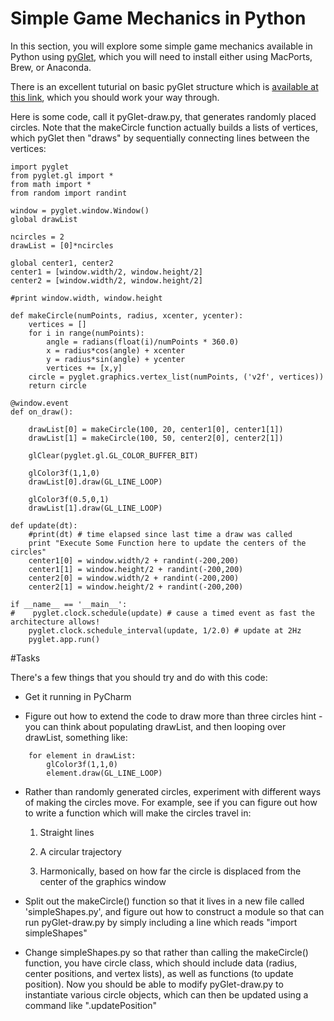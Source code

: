 # Simple Game Mechanics in Python

In this section, you will explore some simple game mechanics available in Python using [pyGlet](https://bitbucket.org/pyglet/pyglet/wiki/Home), which you will need to install either using MacPorts, Brew, or Anaconda.

There is an excellent tuturial on basic pyGlet structure which is [available at this link](http://simeonfranklin.com/talk/pyglet/slides.html#slide-1), which you should work your way through.

Here is some code, call it pyGlet-draw.py, that generates randomly placed circles. Note that the makeCircle function actually builds a lists of vertices, which pyGlet then "draws" by sequentially connecting lines between the vertices:

```
import pyglet
from pyglet.gl import *
from math import *
from random import randint
    
window = pyglet.window.Window()
global drawList
    
ncircles = 2
drawList = [0]*ncircles
    
global center1, center2
center1 = [window.width/2, window.height/2]
center2 = [window.width/2, window.height/2]
    
#print window.width, window.height
    
def makeCircle(numPoints, radius, xcenter, ycenter):
    vertices = []
    for i in range(numPoints):
        angle = radians(float(i)/numPoints * 360.0)
        x = radius*cos(angle) + xcenter
        y = radius*sin(angle) + ycenter
        vertices += [x,y]
    circle = pyglet.graphics.vertex_list(numPoints, ('v2f', vertices))
    return circle
    
@window.event
def on_draw():

    drawList[0] = makeCircle(100, 20, center1[0], center1[1])
    drawList[1] = makeCircle(100, 50, center2[0], center2[1])
    
    glClear(pyglet.gl.GL_COLOR_BUFFER_BIT)
    
    glColor3f(1,1,0)
    drawList[0].draw(GL_LINE_LOOP)
    
    glColor3f(0.5,0,1)
    drawList[1].draw(GL_LINE_LOOP)
    
def update(dt):
    #print(dt) # time elapsed since last time a draw was called
    print "Execute Some Function here to update the centers of the circles"
    center1[0] = window.width/2 + randint(-200,200)
    center1[1] = window.height/2 + randint(-200,200)
    center2[0] = window.width/2 + randint(-200,200)
    center2[1] = window.height/2 + randint(-200,200)
    
if __name__ == '__main__':
#    pyglet.clock.schedule(update) # cause a timed event as fast the architecture allows!
    pyglet.clock.schedule_interval(update, 1/2.0) # update at 2Hz
    pyglet.app.run()
```

#Tasks

There's a few things that you should try and do with this code:

* Get it running in PyCharm

* Figure out how to extend the code to draw more than three circles
    hint - you can think about populating drawList, and then looping over drawList, something like:
```
    for element in drawList:
        glColor3f(1,1,0)
        element.draw(GL_LINE_LOOP)
```
* Rather than randomly generated circles, experiment with different ways of making the circles move. For example, see if you can figure out how to write a function which will make the circles travel in:

    1. Straight lines
    
    2. A circular trajectory
    
    3. Harmonically, based on how far the circle is displaced from the center of the graphics window
    
*  Split out the makeCircle() function so that it lives in a new file called 'simpleShapes.py', and figure out how to construct a module so that can run pyGlet-draw.py by simply including a line which reads "import simpleShapes" 

* Change simpleShapes.py so that rather than calling the makeCircle() function, you have circle class, which should include data (radius, center positions, and vertex lists), as well as functions (to update position). Now you should be able to modify pyGlet-draw.py to instantiate various circle objects, which can then be updated using a command like ".updatePosition"


